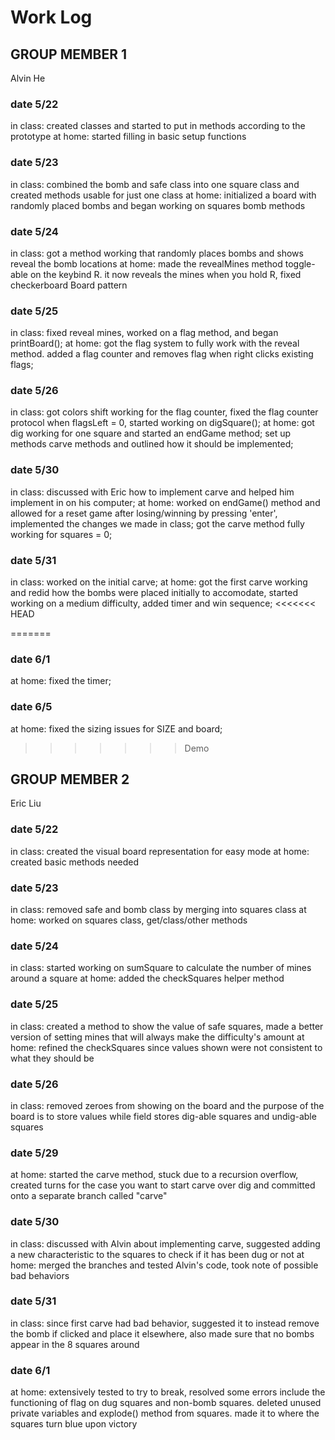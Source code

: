 # Work Log

## GROUP MEMBER 1
Alvin He
### date 5/22
in class: created classes and started to put in methods according to the prototype
at home: started filling in basic setup functions
### date 5/23
in class: combined the bomb and safe class into one square class and created methods usable for just one class
at home: initialized a board with randomly placed bombs and began working on squares bomb methods
### date 5/24
in class: got a method working that randomly places bombs and shows reveal the bomb locations
at home: made the revealMines method toggle-able on the keybind R. it now reveals the mines when you hold R,
fixed checkerboard Board pattern
### date 5/25
in class: fixed reveal mines, worked on a flag method, and began printBoard();
at home: got the flag system to fully work with the reveal method. added a flag counter and removes flag when right clicks existing flags;
### date 5/26
in class: got colors shift working for the flag counter, fixed the flag counter protocol when flagsLeft = 0, started working on digSquare();
at home: got dig working for one square and started an endGame method; set up methods carve methods and outlined how it should be implemented;
### date 5/30
in class: discussed with Eric how to implement carve and helped him implement in on his computer;
at home: worked on endGame() method and allowed for a reset game after losing/winning by pressing 'enter', implemented the changes we made in class;
got the carve method fully working for squares = 0;
### date 5/31
in class: worked on the initial carve;
at home: got the first carve working and redid how the bombs were placed initially to accomodate, started working on a medium difficulty, added timer and win sequence;
<<<<<<< HEAD

=======
### date 6/1
at home: fixed the timer;
### date 6/5
at home: fixed the sizing issues for SIZE and board;
>>>>>>> Demo

## GROUP MEMBER 2
Eric Liu
### date 5/22
in class: created the visual board representation for easy mode
at home: created basic methods needed
### date 5/23
in class: removed safe and bomb class by merging into squares class
at home: worked on squares class, get/class/other methods
### date 5/24
in class: started working on sumSquare to calculate the number of mines around a square
at home: added the checkSquares helper method
### date 5/25
in class: created a method to show the value of safe squares, made a better version of setting mines that will always make the difficulty's amount
at home: refined the checkSquares since values shown were not consistent to what they should be
### date 5/26
in class: removed zeroes from showing on the board and the purpose of the board is to store values while field stores dig-able squares and undig-able squares
### date 5/29
at home: started the carve method, stuck due to a recursion overflow, created turns for the case you want to start carve over dig and committed onto a separate branch called "carve"
### date 5/30
in class: discussed with Alvin about implementing carve, suggested adding a new characteristic to the squares to check if it has been dug or not
at home: merged the branches and tested Alvin's code, took note of possible bad behaviors
### date 5/31
in class: since first carve had bad behavior, suggested it to instead remove the bomb if clicked and place it elsewhere, also made sure that no bombs appear in the 8 squares around
### date 6/1
at home: extensively tested to try to break, resolved some errors include the functioning of flag on dug squares and non-bomb squares. deleted unused private variables and explode() method from squares. made it to where the squares turn blue upon victory
